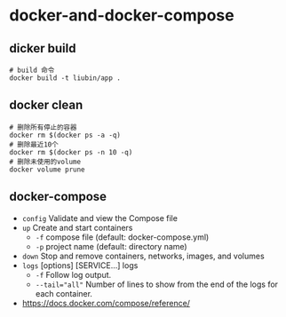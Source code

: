# docker-and-docker-compose
## dicker build
```shell
# build 命令
docker build -t liubin/app .
```
## docker clean
```shell
# 删除所有停止的容器
docker rm $(docker ps -a -q)
# 删除最近10个
docker rm $(docker ps -n 10 -q)
# 删除未使用的volume
docker volume prune
```
## docker-compose
- `config`  Validate and view the Compose file
- `up`  Create and start containers
  - `-f` compose file (default: docker-compose.yml)
  - `-p` project name (default: directory name)
- `down`  Stop and remove containers, networks, images, and volumes
- `logs` [options] [SERVICE...] logs
  - `-f`   Follow log output.
  - `--tail="all"` Number of lines to show from the end of the logs for each container.
- https://docs.docker.com/compose/reference/
